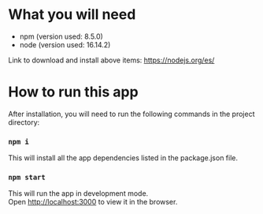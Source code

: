 # What you will need

- npm (version used: 8.5.0)
- node (version used: 16.14.2)

Link to download and install above items: https://nodejs.org/es/

# How to run this app

After installation, you will need to run the following commands in the project directory:

### `npm i`
This will install all the app dependencies listed in the package.json file.

### `npm start`

This will run the app in development mode.\
Open [http://localhost:3000](http://localhost:3000) to view it in the browser.
